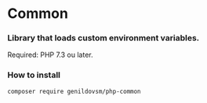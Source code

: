 # Common

### Library that loads custom environment variables.

Required: PHP 7.3 ou later.

### How to install

```shell
composer require genildovsm/php-common
```
